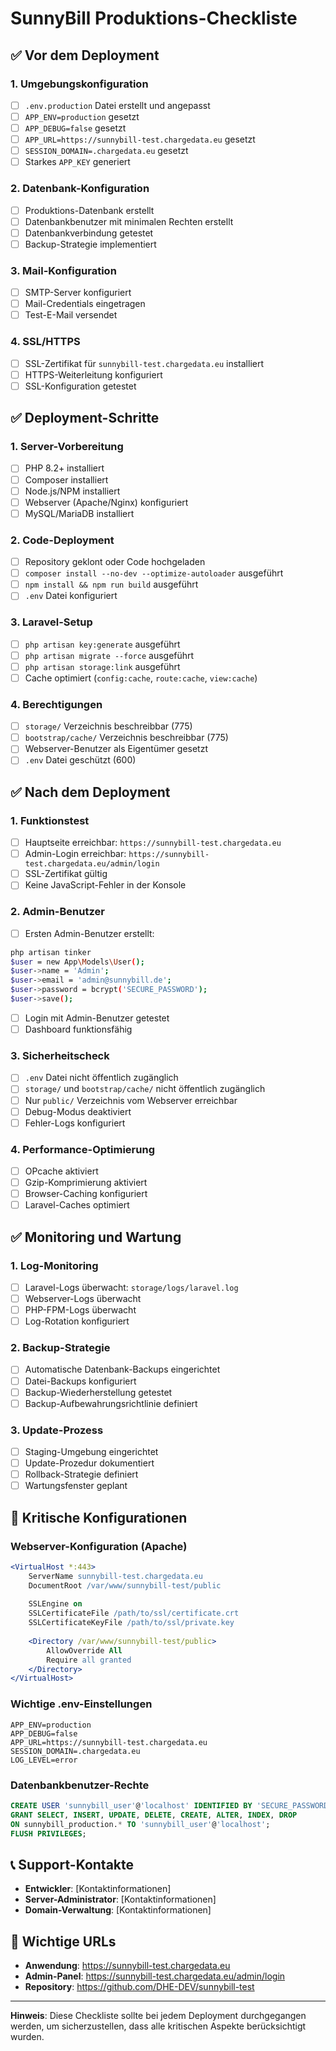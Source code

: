# SunnyBill Produktions-Checkliste

## ✅ Vor dem Deployment

### 1. Umgebungskonfiguration
- [ ] `.env.production` Datei erstellt und angepasst
- [ ] `APP_ENV=production` gesetzt
- [ ] `APP_DEBUG=false` gesetzt
- [ ] `APP_URL=https://sunnybill-test.chargedata.eu` gesetzt
- [ ] `SESSION_DOMAIN=.chargedata.eu` gesetzt
- [ ] Starkes `APP_KEY` generiert

### 2. Datenbank-Konfiguration
- [ ] Produktions-Datenbank erstellt
- [ ] Datenbankbenutzer mit minimalen Rechten erstellt
- [ ] Datenbankverbindung getestet
- [ ] Backup-Strategie implementiert

### 3. Mail-Konfiguration
- [ ] SMTP-Server konfiguriert
- [ ] Mail-Credentials eingetragen
- [ ] Test-E-Mail versendet

### 4. SSL/HTTPS
- [ ] SSL-Zertifikat für `sunnybill-test.chargedata.eu` installiert
- [ ] HTTPS-Weiterleitung konfiguriert
- [ ] SSL-Konfiguration getestet

## ✅ Deployment-Schritte

### 1. Server-Vorbereitung
- [ ] PHP 8.2+ installiert
- [ ] Composer installiert
- [ ] Node.js/NPM installiert
- [ ] Webserver (Apache/Nginx) konfiguriert
- [ ] MySQL/MariaDB installiert

### 2. Code-Deployment
- [ ] Repository geklont oder Code hochgeladen
- [ ] `composer install --no-dev --optimize-autoloader` ausgeführt
- [ ] `npm install && npm run build` ausgeführt
- [ ] `.env` Datei konfiguriert

### 3. Laravel-Setup
- [ ] `php artisan key:generate` ausgeführt
- [ ] `php artisan migrate --force` ausgeführt
- [ ] `php artisan storage:link` ausgeführt
- [ ] Cache optimiert (`config:cache`, `route:cache`, `view:cache`)

### 4. Berechtigungen
- [ ] `storage/` Verzeichnis beschreibbar (775)
- [ ] `bootstrap/cache/` Verzeichnis beschreibbar (775)
- [ ] Webserver-Benutzer als Eigentümer gesetzt
- [ ] `.env` Datei geschützt (600)

## ✅ Nach dem Deployment

### 1. Funktionstest
- [ ] Hauptseite erreichbar: `https://sunnybill-test.chargedata.eu`
- [ ] Admin-Login erreichbar: `https://sunnybill-test.chargedata.eu/admin/login`
- [ ] SSL-Zertifikat gültig
- [ ] Keine JavaScript-Fehler in der Konsole

### 2. Admin-Benutzer
- [ ] Ersten Admin-Benutzer erstellt:
```bash
php artisan tinker
$user = new App\Models\User();
$user->name = 'Admin';
$user->email = 'admin@sunnybill.de';
$user->password = bcrypt('SECURE_PASSWORD');
$user->save();
```
- [ ] Login mit Admin-Benutzer getestet
- [ ] Dashboard funktionsfähig

### 3. Sicherheitscheck
- [ ] `.env` Datei nicht öffentlich zugänglich
- [ ] `storage/` und `bootstrap/cache/` nicht öffentlich zugänglich
- [ ] Nur `public/` Verzeichnis vom Webserver erreichbar
- [ ] Debug-Modus deaktiviert
- [ ] Fehler-Logs konfiguriert

### 4. Performance-Optimierung
- [ ] OPcache aktiviert
- [ ] Gzip-Komprimierung aktiviert
- [ ] Browser-Caching konfiguriert
- [ ] Laravel-Caches optimiert

## ✅ Monitoring und Wartung

### 1. Log-Monitoring
- [ ] Laravel-Logs überwacht: `storage/logs/laravel.log`
- [ ] Webserver-Logs überwacht
- [ ] PHP-FPM-Logs überwacht
- [ ] Log-Rotation konfiguriert

### 2. Backup-Strategie
- [ ] Automatische Datenbank-Backups eingerichtet
- [ ] Datei-Backups konfiguriert
- [ ] Backup-Wiederherstellung getestet
- [ ] Backup-Aufbewahrungsrichtlinie definiert

### 3. Update-Prozess
- [ ] Staging-Umgebung eingerichtet
- [ ] Update-Prozedur dokumentiert
- [ ] Rollback-Strategie definiert
- [ ] Wartungsfenster geplant

## 🚨 Kritische Konfigurationen

### Webserver-Konfiguration (Apache)
```apache
<VirtualHost *:443>
    ServerName sunnybill-test.chargedata.eu
    DocumentRoot /var/www/sunnybill-test/public
    
    SSLEngine on
    SSLCertificateFile /path/to/ssl/certificate.crt
    SSLCertificateKeyFile /path/to/ssl/private.key
    
    <Directory /var/www/sunnybill-test/public>
        AllowOverride All
        Require all granted
    </Directory>
</VirtualHost>
```

### Wichtige .env-Einstellungen
```env
APP_ENV=production
APP_DEBUG=false
APP_URL=https://sunnybill-test.chargedata.eu
SESSION_DOMAIN=.chargedata.eu
LOG_LEVEL=error
```

### Datenbankbenutzer-Rechte
```sql
CREATE USER 'sunnybill_user'@'localhost' IDENTIFIED BY 'SECURE_PASSWORD';
GRANT SELECT, INSERT, UPDATE, DELETE, CREATE, ALTER, INDEX, DROP 
ON sunnybill_production.* TO 'sunnybill_user'@'localhost';
FLUSH PRIVILEGES;
```

## 📞 Support-Kontakte

- **Entwickler**: [Kontaktinformationen]
- **Server-Administrator**: [Kontaktinformationen]
- **Domain-Verwaltung**: [Kontaktinformationen]

## 🔗 Wichtige URLs

- **Anwendung**: https://sunnybill-test.chargedata.eu
- **Admin-Panel**: https://sunnybill-test.chargedata.eu/admin/login
- **Repository**: https://github.com/DHE-DEV/sunnybill-test

---

**Hinweis**: Diese Checkliste sollte bei jedem Deployment durchgegangen werden, um sicherzustellen, dass alle kritischen Aspekte berücksichtigt wurden.